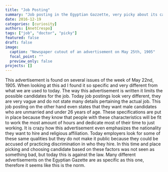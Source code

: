 ```yaml
---
title: "Job Posting"
summary: "Job posting in the Egyptian Gazzette, very picky about its candidates."
date: 2016-12-19
categories: [curiosity]
authors: [AnetCrespo]
tags: ["job", "doctor", "picky"]
featured: false
draft: false
image:
  caption: "Newspaper cutout of an advertisement on May 25th, 1905"
  focal_point: ""
  preview_only: false
projects: []
---
```

This advertisement is found on several issues of the week of May 22nd, 1905. When looking at this ad I found it so specific and very different from what we are used to today. The way this advertisement is written it limits the possible candidates for the job. Today job postings look very different, they are very vague and do not state many details pertaining the actual job. This job posting on the other hand even states that they want male candidates who are unmarried and under 26 years of age. These specifications are put in place because they know that people with these characteristics will be fit to work the most amount of hours and dedicate most of their time to just working. It is crazy how this advertisement even emphasizes the nationality they want to hire and religious affiliation. Today employers look for some of these same qualities but they do not make it public because they could be accused of practicing discrimination in who they hire. In this time and place picking and choosing candidate based on these factors was not seen as something bad, but today this is against the law. Many different advertisements on the Egyptian Gazette are as specific as this one, therefore it seems like this is the norm.
